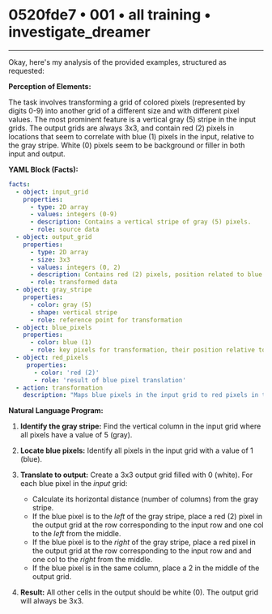 # 0520fde7 • 001 • all training • investigate_dreamer

---
Okay, here's my analysis of the provided examples, structured as requested:

**Perception of Elements:**

The task involves transforming a grid of colored pixels (represented by digits 0-9) into another grid of a different size and with different pixel values. The most prominent feature is a vertical gray (5) stripe in the input grids. The output grids are always 3x3, and contain red (2) pixels in locations that seem to correlate with blue (1) pixels in the input, relative to the gray stripe. White (0) pixels seem to be background or filler in both input and output.

**YAML Block (Facts):**



```yaml
facts:
  - object: input_grid
    properties:
      - type: 2D array
      - values: integers (0-9)
      - description: Contains a vertical stripe of gray (5) pixels.
      - role: source data
  - object: output_grid
    properties:
      - type: 2D array
      - size: 3x3
      - values: integers (0, 2)
      - description: Contains red (2) pixels, position related to blue pixels in input, and white (0) background.
      - role: transformed data
  - object: gray_stripe
    properties:
      - color: gray (5)
      - shape: vertical stripe
      - role: reference point for transformation
  - object: blue_pixels
    properties:
      - color: blue (1)
      - role: key pixels for transformation, their position relative to the gray stripe determines the position of red pixels in output.
  - object: red_pixels
     properties:
       - color: 'red (2)'
       - role: 'result of blue pixel translation'
  - action: transformation
    description: "Maps blue pixels in the input grid to red pixels in the output grid based on their relative position to the gray stripe."
```



**Natural Language Program:**

1.  **Identify the gray stripe:** Find the vertical column in the input grid where all pixels have a value of 5 (gray).

2.  **Locate blue pixels:** Identify all pixels in the input grid with a value of 1 (blue).

3.  **Translate to output:** Create a 3x3 output grid filled with 0 (white). For each blue pixel in the *input* grid:

    *   Calculate its horizontal distance (number of columns) from the gray stripe.
    *   If the blue pixel is to the *left* of the gray stripe, place a red (2) pixel in the output grid at the row corresponding to the input row and one col to the *left* from the middle.
    *   If the blue pixel is to the *right* of the gray stripe, place a red pixel in the output grid at the row corresponding to the input row and and one col to the *right* from the middle.
    * If the blue pixel is in the same column, place a 2 in the middle of the output grid.

4. **Result:** All other cells in the output should be white (0). The output grid will always be 3x3.

